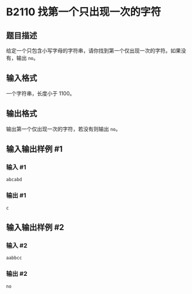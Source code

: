 # B2110 找第一个只出现一次的字符

## 题目描述

给定一个只包含小写字母的字符串，请你找到第一个仅出现一次的字符。如果没有，输出 `no`。

## 输入格式

一个字符串，长度小于 $1100$。

## 输出格式

输出第一个仅出现一次的字符，若没有则输出 `no`。

## 输入输出样例 #1

### 输入 #1

```
abcabd
```

### 输出 #1

```
c
```

## 输入输出样例 #2

### 输入 #2

```
aabbcc
```

### 输出 #2

```
no
```